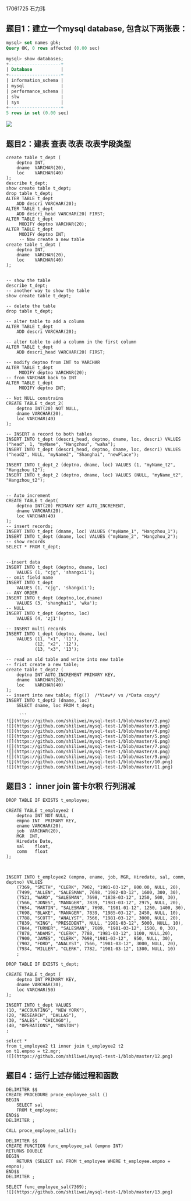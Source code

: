17061725 石力玮
## 题目1：建立一个mysql database, 包含以下两张表：

```sql
mysql> set names gbk;
Query OK, 0 rows affected (0.00 sec)

mysql> show databases;
+--------------------+
| Database           |
+--------------------+
| information_schema |
| mysql              |
| performance_schema |
| slw                |
| sys                |
+--------------------+
5 rows in set (0.00 sec)

```

![](https://github.com/shiliwei/mysql-test-1/blob/master/1.png) 

## 题目2：建表 查表 改表 改表字段类型
```
create table t_dept (
    deptno INT,
	dname  VARCHAR(20),
	loc    VARCHAR(40)
);
describe t_dept;
show create table t_dept;
drop table t_dept;
ALTER TABLE t_dept  
    ADD descri VARCHAR(20);	
ALTER TABLE t_dept  
    ADD descri_head VARCHAR(20) FIRST;	
ALTER TABLE t_dept
     MODIFY deptno VARCHAR(20);
ALTER TABLE t_dept
     MODIFY deptno INT;
     -- Now create a new table
create table t_dept (
    deptno INT,
	dname  VARCHAR(20),
	loc    VARCHAR(40)
);


-- show the table
describe t_dept;
-- another way to show the table
show create table t_dept;

-- delete the table
drop table t_dept;

-- alter table to add a column
ALTER TABLE t_dept  
    ADD descri VARCHAR(20);
	
-- alter table to add a column in the first column
ALTER TABLE t_dept  
    ADD descri_head VARCHAR(20) FIRST;	
	
-- modify deptno from INT to VARCHAR
ALTER TABLE t_dept
     MODIFY deptno VARCHAR(20);
-- from VARCHAR back to INT
ALTER TABLE t_dept
     MODIFY deptno INT;
	 
-- Not NULL constrains
CREATE TABLE t_dept_2(
	deptno INT(20) NOT NULL,
	dname VARCHAR(20),
	loc VARCHAR(40)
);

-- INSERT a record to both tables
INSERT INTO t_dept (descri_head, deptno, dname, loc, descri) VALUES ("head", 1, "myName", "Hangzhou", "waha");
INSERT INTO t_dept (descri_head, deptno, dname, loc, descri) VALUES ("head2", NULL, "myName2", "Shanghai", "newPlace");

INSERT INTO t_dept_2 (deptno, dname, loc) VALUES (1, "myName_t2", "Hangzhou_t2");
INSERT INTO t_dept_2 (deptno, dname, loc) VALUES (NULL, "myName_t2", "Hangzhou_t2");


-- Auto increment
CREATE TABLE t_dept(
	deptno INT(20) PRIMARY KEY AUTO_INCREMENT,
	dname VARCHAR(20),
	loc VARCHAR(40)
);
-- insert records;
INSERT INTO t_dept (dname, loc) VALUES ("myName_1", "Hangzhou_1");
INSERT INTO t_dept (dname, loc) VALUES ("myName_2", "Hangzhou_2");
-- show records
SELECT * FROM t_dept;


--insert data
INSERT INTO t_dept (deptno, dname, loc)
    VALUES (1, "cjg", 'shangxi1');
-- omit field name	
INSERT INTO t_dept 
    VALUES (1, "cjg", 'shangxi1');
-- ANY ORDER
INSERT INTO t_dept (deptno,loc,dname)
    VALUES (3, 'shanghai1', 'wka');
-- NULL
INSERT INTO t_dept (deptno, loc)
    VALUES (4, 'zj1');
	
-- INSERT multi records
INSERT INTO t_dept (deptno, dname, loc)
    VALUES (11, "x1", 'l1'), 
	       (12, "x2", '12'),
		   (13, "x3", '13');
		   
-- read an old table and write into new table
-- frist create a new table;
create table t_dept2 (
    deptno INT AUTO_INCREMENT PRIMARY KEY,
	dname  VARCHAR(20),
	loc    VARCHAR(40)
);		 
-- insert into new table; f(g())  /*View*/ vs /*Data copy*/
INSERT INTO t_dept2 (dname, loc)
	SELECT dname, loc FROM t_dept;
     
     ```
![](https://github.com/shiliwei/mysql-test-1/blob/master/2.png) 
![](https://github.com/shiliwei/mysql-test-1/blob/master/3.png)
![](https://github.com/shiliwei/mysql-test-1/blob/master/4.png)
![](https://github.com/shiliwei/mysql-test-1/blob/master/5.png)
![](https://github.com/shiliwei/mysql-test-1/blob/master/6.png)
![](https://github.com/shiliwei/mysql-test-1/blob/master/7.png)
![](https://github.com/shiliwei/mysql-test-1/blob/master/8.png)
![](https://github.com/shiliwei/mysql-test-1/blob/master/9.png)
![](https://github.com/shiliwei/mysql-test-1/blob/master/10.png)
![](https://github.com/shiliwei/mysql-test-1/blob/master/11.png)
```



## 题目3： inner join 笛卡尔积 行列消减
```
DROP TABLE IF EXISTS t_employee;

CREATE TABLE t_employee2 (
    deptno INT NOT NULL,
	empno INT  PRIMARY KEY,
	ename VARCHAR(20),
	job  VARCHAR(20),
    MGR  INT,
	Hiredate Date,
	sal    float,
	comm   float
);



INSERT INTO t_employee2 (empno, ename, job, MGR, Hiredate, sal, comm, deptno) VALUES 
    (7369, "SMITH", "CLERK", 7902, "1981-03-12", 800.00, NULL, 20),
	(7499, "ALLEN", "SALESMAN", 7698, "1982-03-12", 1600, 300, 30),
	(7521, "WARD", "SALESMAN", 7698, "1838-03-12", 1250, 500, 30),
	(7566, "JONES", "MANAGER", 7839, "1981-03-12", 2975, NULL, 20),
	(7654, "MARTIN", "SALESMAN", 7698, "1981-01-12", 1250, 1400, 30),
	(7698, "BLAKE", "MANAGER", 7839, "1985-03-12", 2450, NULL, 10),
	(7788, "SCOTT", "ANALYST", 7566, "1981-03-12", 3000, NULL, 20),
	(7839, "KING", "PRESIDENT", NULL, "1981-03-12", 5000, NULL, 10),
	(7844, "TURNER", "SALESMAN", 7689, "1981-03-12", 1500, 0, 30),
	(7878, "ADAMS", "CLERK", 7788, "1981-03-12", 1100, NULL,20),
	(7900, "JAMES", "CLERK", 7698,"1981-03-12",  950, NULL, 30),
	(7902, "FORD", "ANALYST", 7566, "1981-03-12", 3000, NULL, 20),
	(7934, "MILLER", "CLERK", 7782, "1981-03-12", 1300, NULL, 10)
	;
	
DROP TABLE IF EXISTS t_dept;

CREATE TABLE t_dept (
    deptno INT PRIMARY KEY,
	dname VARCHAR(30),
	loc VARCHAR(50)
);

INSERT INTO t_dept VALUES 
(10, "ACCOUNTING", "NEW YORK"),
(20, "RESEARCH", "DALLAS"),
(30, "SALES", "CHICAGO"),
(40, "OPERATIONS", "BOSTON")
;

select *
from t_employee2 t1 inner join t_employee2 t2 
on t1.empno = t2.mgr; 
![](https://github.com/shiliwei/mysql-test-1/blob/master/12.png) 
```
 
## 题目4：运行上述存储过程和函数
```
DELIMITER $$
CREATE PROCEDURE proce_employee_sal1 ()
BEGIN
    SELECT sal
	FROM t_employee;
END$$
DELIMITER ;

CALL proce_employee_sal1();

DELIMITER $$
CREATE FUNCTION func_employee_sal (empno INT)
RETURNS DOUBLE
BEGIN
    RETURN (SELECT sal FROM t_employee WHERE t_employee.empno = empno);
END$$
DELIMITER ;

SELECT func_employee_sal(7369);
![](https://github.com/shiliwei/mysql-test-1/blob/master/13.png) 
```

